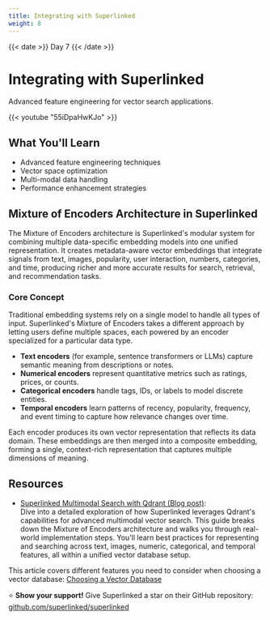 ```yaml
---
title: Integrating with Superlinked
weight: 8
---
```


{{< date >}} Day 7 {{< /date >}}

# Integrating with Superlinked

Advanced feature engineering for vector search applications.

{{< youtube "55iDpaHwKJo" >}}

## What You'll Learn

- Advanced feature engineering techniques
- Vector space optimization
- Multi-modal data handling
- Performance enhancement strategies

## Mixture of Encoders Architecture in Superlinked

The Mixture of Encoders architecture is Superlinked's modular system for combining multiple data-specific embedding models into one unified representation. It creates metadata-aware vector embeddings that integrate signals from text, images, popularity, user interaction, numbers, categories, and time, producing richer and more accurate results for search, retrieval, and recommendation tasks.

### Core Concept

Traditional embedding systems rely on a single model to handle all types of input. Superlinked's Mixture of Encoders takes a different approach by letting users define multiple spaces, each powered by an encoder specialized for a particular data type.

- **Text encoders** (for example, sentence transformers or LLMs) capture semantic meaning from descriptions or notes.
- **Numerical encoders** represent quantitative metrics such as ratings, prices, or counts.
- **Categorical encoders** handle tags, IDs, or labels to model discrete entities.
- **Temporal encoders** learn patterns of recency, popularity, frequency, and event timing to capture how relevance changes over time.

Each encoder produces its own vector representation that reflects its data domain. These embeddings are then merged into a composite embedding, forming a single, context-rich representation that captures multiple dimensions of meaning.


## Resources

- [Superlinked Multimodal Search with Qdrant (Blog post)](https://qdrant.tech/blog/superlinked-multimodal-search/):  
  Dive into a detailed exploration of how Superlinked leverages Qdrant's capabilities for advanced multimodal vector search. This guide breaks down the Mixture of Encoders architecture and walks you through real-world implementation steps. You'll learn best practices for representing and searching across text, images, numeric, categorical, and temporal features, all within a unified vector database setup.

This article covers different features you need to consider when choosing a vector database: [Choosing a Vector Database](https://superlinked.com/vectorhub/articles/choosing-vdb?utm_source=qdrant-course)

⭐ **Show your support!** Give Superlinked a star on their GitHub repository: [github.com/superlinked/superlinked](https://github.com/superlinked/superlinked)